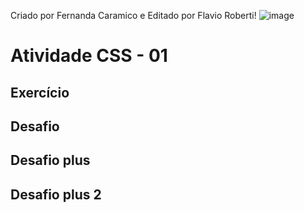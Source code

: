 Criado por Fernanda Caramico e Editado por Flavio Roberti!
![image](https://github.com/user-attachments/assets/5d9328b2-fbaa-452b-b3eb-e1ef41eb7c65)

# Atividade CSS - 01

## Exercício

## Desafio

## Desafio plus

## Desafio plus 2





